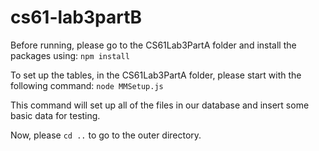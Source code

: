 # cs61-lab3partB

Before running, please go to the CS61Lab3PartA folder and install the packages using: ```npm install```


To set up the tables, in the CS61Lab3PartA folder, please start with the following command: ```node MMSetup.js```


This command will set up all of the files in our database and insert some basic data for testing.


Now, please ```cd ..``` to go to the outer directory.
